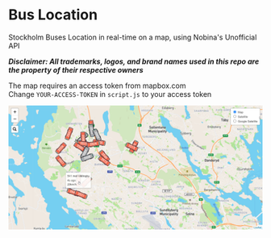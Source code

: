 # Bus Location 

Stockholm Buses Location in real-time on a map, using Nobina's Unofficial API

**_Disclaimer: All trademarks, logos, and brand names used in this repo are the property of their respective owners_**

The map requires an access token from mapbox.com\
Change ``YOUR-ACCESS-TOKEN`` in ``script.js`` to your access token

![Demo Image](static/demo.jpg)